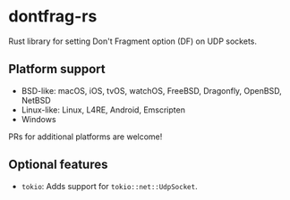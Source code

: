 # dontfrag-rs

Rust library for setting Don't Fragment option (DF) on UDP sockets.

## Platform support

* BSD-like: macOS, iOS, tvOS, watchOS, FreeBSD, Dragonfly, OpenBSD, NetBSD
* Linux-like: Linux, L4RE, Android, Emscripten
* Windows

PRs for additional platforms are welcome!

## Optional features

* `tokio`: Adds support for `tokio::net::UdpSocket`.
